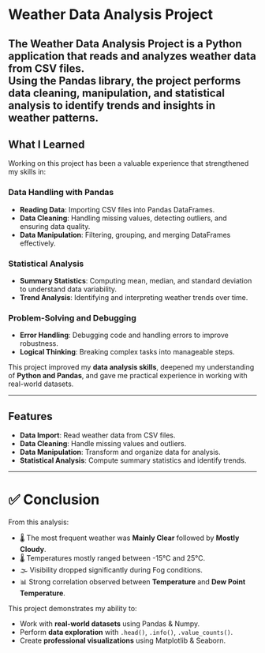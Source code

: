# Weather Data Analysis Project

The **Weather Data Analysis Project** is a Python application that reads and analyzes weather data from CSV files.  
Using the **Pandas library**, the project performs data cleaning, manipulation, and statistical analysis to identify trends and insights in weather patterns.
---

## What I Learned
Working on this project has been a valuable experience that strengthened my skills in:

### Data Handling with Pandas
- **Reading Data**: Importing CSV files into Pandas DataFrames.  
- **Data Cleaning**: Handling missing values, detecting outliers, and ensuring data quality.  
- **Data Manipulation**: Filtering, grouping, and merging DataFrames effectively.  

### Statistical Analysis
- **Summary Statistics**: Computing mean, median, and standard deviation to understand data variability.  
- **Trend Analysis**: Identifying and interpreting weather trends over time.  

### Problem-Solving and Debugging
- **Error Handling**: Debugging code and handling errors to improve robustness.  
- **Logical Thinking**: Breaking complex tasks into manageable steps.  

This project improved my **data analysis skills**, deepened my understanding of **Python and Pandas**, and gave me practical experience in working with real-world datasets.  

---

## Features
- **Data Import**: Read weather data from CSV files.  
- **Data Cleaning**: Handle missing values and outliers.  
- **Data Manipulation**: Transform and organize data for analysis.  
- **Statistical Analysis**: Compute summary statistics and identify trends.  

---
# ✅ Conclusion

From this analysis:
- 🌡️ The most frequent weather was **Mainly Clear** followed by **Mostly Cloudy**.  
- 🌡️ Temperatures mostly ranged between -15°C and 25°C.  
- 🌫️ Visibility dropped significantly during Fog conditions.  
- 📊 Strong correlation observed between **Temperature** and **Dew Point Temperature**.  

This project demonstrates my ability to:
- Work with **real-world datasets** using Pandas & Numpy.  
- Perform **data exploration** with `.head()`, `.info()`, `.value_counts()`.  
- Create **professional visualizations** using Matplotlib & Seaborn.  


